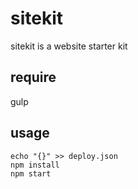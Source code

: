 # sitekit
sitekit is a website starter kit

## require
gulp

## usage
```
echo "{}" >> deploy.json
npm install
npm start
```
